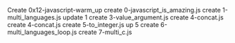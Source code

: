 Create 0x12-javascript-warm_up
create 0-javascript_is_amazing.js
create 1-multi_languages.js
update 1
create 3-value_argument.js
create 4-concat.js
create 4-concat.js
create 5-to_integer.js
up 5
create 6-multi_languages_loop.js
create  7-multi_c.js
